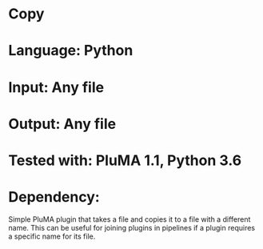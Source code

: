 # Copy
# Language: Python
# Input: Any file
# Output: Any file
# Tested with: PluMA 1.1, Python 3.6
# Dependency:

Simple PluMA plugin that takes a file and copies it to a file with a different name.
This can be useful for joining plugins in pipelines if a plugin requires a specific name for its file.
